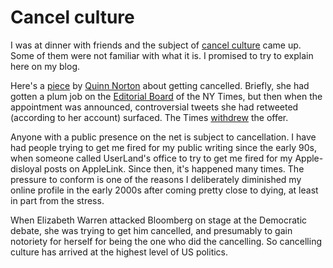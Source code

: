 # Cancel culture
I was at dinner with friends and the subject of <a href="https://duckduckgo.com/?q=%22cancel+culture%22&t=h_&ia=news">cancel culture</a> came up. Some of them were not familiar with what it is. I promised to try to explain here on my blog.

Here's a <a href="https://www.emptywheel.net/2020/02/19/what-happens-after-youre-cancelled/">piece</a> by <a href="https://en.wikipedia.org/wiki/Quinn_Norton">Quinn Norton</a> about getting cancelled. Briefly, she had gotten a plum job on the <a href="https://www.nytimes.com/interactive/2018/opinion/editorialboard.html">Editorial Board</a> of the NY Times, but then when the appointment was announced, controversial tweets she had retweeted (according to her account) surfaced.  The Times <a href="https://www.nytimes.com/2018/02/13/business/media/quinn-norton-new-york-times.html">withdrew</a> the offer. 

Anyone with a public presence on the net is subject to cancellation. I have had people trying to get me fired for my public writing since the early 90s, when someone called UserLand's office to try to get me fired for my Apple-disloyal posts on AppleLink. Since then, it's happened many times. The pressure to conform is one of the reasons I deliberately diminished my online profile in the early 2000s after coming pretty close to dying, at least in part from the stress. 

When Elizabeth Warren attacked Bloomberg on stage at the Democratic debate, she was trying to get him cancelled, and presumably to gain notoriety for herself for being the one who did the cancelling. So cancelling culture has arrived at the highest level of US politics. 

